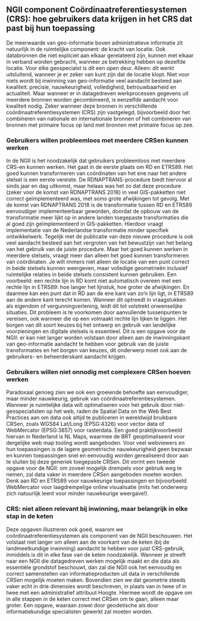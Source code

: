## NGII component Coördinaatreferentiesystemen (CRS): hoe gebruikers data krijgen in het CRS dat past bij hun toepassing
De meerwaarde van geo-informatie boven administratieve informatie zit natuurlijk in de ruimtelijke component: de kracht van locatie. Ook databronnen die niet expliciet aan elkaar gerelateerd zijn, kunnen met elkaar in verband worden gebracht, wanneer ze betrekking hebben op dezelfde locatie. Voor elke geospecialst is dit een open deur. Alleen: dit werkt uitsluitend, wanneer je er zeker van kunt zijn dat de locatie klopt. Niet voor niets wordt bij inwinning van geo-informatie veel aandacht besteed aan kwaliteit: precisie, nauwkeurigheid, volledigheid, betrouwbaarheid en actualiteit. Maar wanneer er in datagedreven werkprocessen gegevens uit meerdere bronnen worden gecombineerd, is eenzelfde aandacht voor kwaliteit nodig. Zeker wanneer deze bronnen in verschillende coördinaatreferentiesystemen (CRS) zijn vastgelegd, bijvoorbeeld door het combineren van nationale en internationale bronnen of het combineren van bronnen met primaire focus op land met bronnen met primaire focus op zee.

### Gebruikers willen probleemloos met meerdere CRSen kunnen werken
In de NGII is het noodzakelijk dat gebruikers probleemloos met meerdere CRS-en kunnen werken. Het gaat in de eerste plaats om RD en ETRS89. Het goed kunnen transformeren van coördinaten van het ene naar het andere stelsel is een eerste vereiste. De RDNAPTRANS-procedure biedt hiervoor al sinds jaar en dag uitkomst, maar helaas was het zo dat deze procedure (zeker voor de komst van RDNAPTRANS 2018) in veel GIS-pakketten niet correct geïmplementeerd was, met soms grote afwijkingen tot gevolg. Met de komst van RDNAPTRANS 2018 is de transformatie tussen RD en ETRS89 eenvoudiger implementeerbaar geworden, doordat de opbouw van de transformatie meer lijkt op in andere landen toegepaste transformaties die al goed zijn geïmplementeerd in GIS-pakketten. Hierdoor vraagt implementatie van de Nederlandse transformatie minder specifiek ontwikkelwerk. Tegelijk met de publicatie van deze nieuwe procedure is ook veel aandacht besteed aan het vergroten van het bewustzijn van het  belang van het gebruik van de juiste procedure. Maar het goed kunnen werken in meerdere stelsels, vraagt meer dan alleen het goed kunnen transformeren van coördinaten. Je wilt immers niet alleen de locatie van een punt correct in beide stelsels kunnen weergeven, maar volledige geometrieën inclusief ruimtelijke relaties in beide stelsels consistent kunnen gebruiken. Een voorbeeld: een rechte lijn in RD komt niet automatisch overeen met een rechte lijn in ETRS89: hoe langer het lijnstuk, hoe groter de afwijkingen. En daarmee kan een punt dat in RD aan de ene kant van zo’n lijn ligt, in ETRS89 aan de andere kant terecht komen. Wanneer dit optreedt in vraagstukken als eigendom of vergunningverlening, leidt dit tot volstrekt onwenselijke situaties. Dit probleem is te voorkomen door aanvullende tussenpunten te vereisen, ook wanneer die op een volmaakt rechte lijn lijken te liggen. Het borgen van dit soort keuzes bij het ontwerp en gebruik van landelijke voorzieningen en digitale stelsels is essentieel. Dit is een opgave voor de NGII: er kan niet langer worden volstaan door alleen aan de inwinningskant van geo-informatie aandacht te hebben voor gebruik van de juiste transformaties en het borgen van keuzes, dit onderwerp moet ook aan de gebruikers- en beheerderskant aandacht krijgen.

### Gebruikers willen niet onnodig met complexere CRSen hoeven werken
Paradoxaal genoeg zien we ook een groeiende behoefte aan eenvoudiger, maar minder nauwkeurig, gebruik van coördinaatreferentiesystemen. Wanneer je ruimtelijke data wilt optimaliseren voor het gebruik door niet-geospecialisten op het web, raden de Spatial Data on the Web Best Practices aan om data ook altijd te publiceren in wereldwijd bruikbare CRSen, zoals WGS84 Lat/Long (EPSG:4326) voor vector data of WebMercator (EPSG:3857) voor rasterdata. Een goed praktijkvoorbeeld hiervan in Nederland is NL Maps, waarmee de BRT geoptimaliseerd voor dergelijke web map tooling wordt aangeboden. Voor veel webviewers en hun toepassingen is de lagere geometrische nauwkeurigheid geen bezwaar en kunnen toepassingen snel en eenvoudig worden gerealiseerd door aan te sluiten bij deze generiek toegepaste CRSen. Dit vormt een tweede opgave voor de NGII: om zoveel mogelijk drempels voor gebruik weg te nemen, zal data vaker in meerdere CRSen aangeboden moeten worden. Denk aan RD en ETRS89 voor nauwkeurige toepassingen en bijvoorbeeld WebMercator voor laagdrempelige online visualisatie (mits het onderwerp zich natuurlijk leent voor minder nauwkeurige weergave!).

### CRS: niet alleen relevant bij inwinning, maar belangrijk in elke stap in de keten
Deze opgaven illustreren ook goed, waarom we coördinaatreferentiesystemen als component van de NGII beschouwen. Het volstaat niet langer om alleen aan de voorkant van de keten (bij de landmeetkundige inwinning) aandacht te hebben voor juist CRS-gebruik, inmiddels is dit in elke fase van de keten noodzakelijk. Wanneer je streeft naar een NGII die datagedreven werken mogelijk maakt en die data als essentiële grondstof beschouwt, dan zal die NGII ook het eenvoudig en correct samenstellen van informatieproducten uit data in verschillende CRSen mogelijk moeten maken. Bovendien zien we dat geometrie steeds vaker echt in drie dimensies wordt beschreven, in plaats van in twee of in twee met een administratief attribuut Hoogte. Hiermee wordt de opgave om in alle stappen in de keten correct met CRSen om te gaan, alleen maar groter. Een opgave, waaraan zowel door geodetische als door informatiekundige specialisten gewerkt zal moeten worden.    
